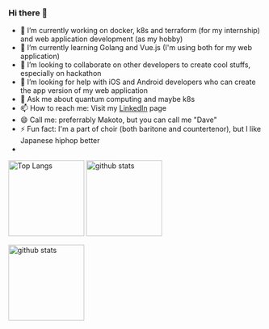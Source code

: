 ### Hi there 👋

- 🔭 I’m currently working on docker, k8s and terraform (for my internship) and web application development (as my hobby)
- 🌱 I’m currently learning Golang and Vue.js (I'm using both for my web application)
- 👯 I’m looking to collaborate on other developers to create cool stuffs, especially on hackathon
- 🤔 I’m looking for help with iOS and Android developers who can create the app version of my web application
- 💬 Ask me about quantum computing and maybe k8s
- 📫 How to reach me: Visit my [LinkedIn](https://www.linkedin.com/in/makoto-dave-nakai-49a2b71bb/) page
- 😄 Call me: preferrably Makoto, but you can call me "Dave" 
- ⚡ Fun fact: I'm a part of choir (both baritone and countertenor), but I like Japanese hiphop better
- 
<p align="left"> 
  <img alt="Top Langs" height="150px" src="https://github-readme-stats.vercel.app/api/top-langs/?username=MakotoNakai&layout=compact&show_icons=true&theme=onedark" />
  <img alt="github stats" height="150px" src="https://github-readme-stats.vercel.app/api?username=MakotoNakai&theme=onedark&show_icons=ture" />
</p>
  <img alt="github stats" height="150px" src="https://github-profile-trophy.vercel.app/?username=MakotoNakai&theme=onedark&column=7" />

